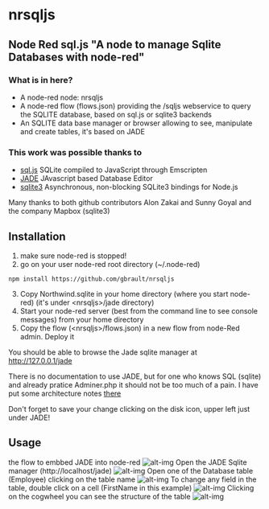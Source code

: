 # nrsqljs
## Node Red sql.js "A node to manage Sqlite Databases with node-red"

### What is in here?
* A node-red node: nrsqljs
* A node-red flow (flows.json) providing the /sqljs webservice to query the SQLITE database, based on sql.js or sqlite3 backends
* An SQLITE data base manager or browser allowing to see, manipulate and create tables, it's based on JADE

### This work was possible thanks to
* [sql.js](https://github.com/kripken/sql.js/)  SQLite compiled to JavaScript through Emscripten
* [JADE](https://github.com/sunnygoyal/jade)  JAvascript based Database Editor
* [sqlite3](https://github.com/mapbox/node-sqlite3) Asynchronous, non-blocking SQLite3 bindings for Node.js

Many thanks to both github contributors Alon Zakai and Sunny Goyal and the company Mapbox (sqlite3) 

## Installation
1. make sure node-red is stopped!
2. go on your user node-red root directory (~/.node-red)

  ```
  npm install https://github.com/gbrault/nrsqljs
  ```
3. Copy Northwind.sqlite in your home directory (where you start node-red) (it's under &lt;nrsqljs&gt;/jade directory)
4. Start your node-red server (best from the command line to see console messages) from your home directory
5. Copy the flow (&lt;nrsqljs&gt;/flows.json) in a new flow from node-Red admin. Deploy it

You should be able to browse the Jade sqlite manager at http://127.0.0.1/jade

There is no documentation to use JADE, but for one who knows SQL (sqlite) and already pratice Adminer.php it should not be too much of a pain.
I have put some architecture notes [there](Architecture.md)

Don't forget to save your change clicking on the disk icon, upper left just under JADE!

## Usage
the flow to embbed JADE into node-red
![alt-img](https://raw.githubusercontent.com/gbrault/nrsqljs/master/doc/node-red-nrsqljs-flow.png)
Open the JADE Sqlite manager (http://localhost/jade)
![alt-img](https://raw.githubusercontent.com/gbrault/nrsqljs/master/doc/node-red-nrsqljs-open-JADE.png)
Open one of the Database table (Employee) clicking on the table name
![alt-img](https://raw.githubusercontent.com/gbrault/nrsqljs/master/doc/node-red-nrsqljs-open-Employee.png)
To change any field in the table, double click on a cell (FirstName in this example)
![alt-img](https://raw.githubusercontent.com/gbrault/nrsqljs/master/doc/node-red-nrsqljs-open-Employee-Change%20-FirstName.png)
Clicking on the cogwheel you can see the structure of the table
![alt-img](https://raw.githubusercontent.com/gbrault/nrsqljs/master/doc/node-red-nrsqljs-open-Employee-structure.png)
